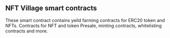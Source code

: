 ## NFT Village smart contracts

These smart contract contains yeild farming contracts for ERC20 token and NFTs. Contracts for NFT and token Presale, minting contracts, whitelisting contracts and more.